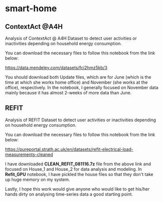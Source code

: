 # smart-home 

## ContextAct @A4H ##
Analysis of ContextAct @ A4H Dataset to detect user activities or inactivities depending on household energy consumption.

You can download the necessary files to follow this notebook from the link below: 

https://data.mendeley.com/datasets/fcj2hmz5kb/3

You should download both Update files, which are for June (which is the time at which she works home office) and November (she works at the office), respectively. In the notebook, I generally focused on November data mainly because it has almost 2-weeks of more data than June. 


## REFIT ##
Analysis of REFIT Dataset to detect user activities or inactivities depending on household energy consumption.
 
You can download the necessary files to follow this notebook from the link below: 

https://pureportal.strath.ac.uk/en/datasets/refit-electrical-load-measurements-cleaned

I have downloaded __CLEAN_REFIT_081116.7z__ file from the above link and focused on House_1 and House_2 for data analysis and modeling. In __Refit_GPU__ notebook, I have pickled the house files so that they don't take up huge memory on my system.

Lastly, I hope this work would give anyone who would like to get his/her hands dirty on analysing time-series data a good starting point.
